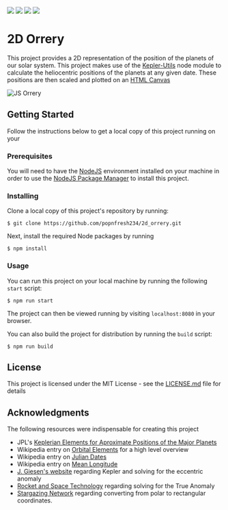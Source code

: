 ![](https://img.shields.io/github/license/ajhollid/2d_orrery)
![](https://img.shields.io/github/repo-size/ajhollid/2d_orrery)
![](https://img.shields.io/github/last-commit/ajhollid/2d_orrery)
![](https://img.shields.io/github/languages/top/ajhollid/2d_orrery)

# 2D Orrery

This project provides a 2D representation of the position of the planets of our solar system. This project makes use of the [Kepler-Utils](https://www.npmjs.com/package/kepler-utils) node module to calculate the heliocentric positions of the planets at any given date. These positions are then scaled and plotted on an [HTML Canvas](https://developer.mozilla.org/en-US/docs/Web/API/Canvas_API/Tutorial)

![JS Orrery](https://github.com/popnfresh234/2d_orrery/blob/master/docs/screenshot.png)

## Getting Started

Follow the instructions below to get a local copy of this project running on your

### Prerequisites

You will need to have the [NodeJS](https://nodejs.org/en/) environment installed on your machine in order to use the [NodeJS Package Manager](https://www.npmjs.com/) to install this project.

### Installing

Clone a local copy of this project's repository by running:

```
$ git clone https://github.com/popnfresh234/2d_orrery.git
```

Next, install the required Node packages by running

```
$ npm install
```

### Usage

You can run this project on your local machine by running the following `start` script:

```
$ npm run start
```

The project can then be viewed running by visiting `localhost:8080` in your browser.

You can also build the project for distribution by running the `build` script:

```
$ npm run build
```

## License

This project is licensed under the MIT License - see the [LICENSE.md](LICENSE.md) file for details

## Acknowledgments

The following resources were indispensable for creating this project

- JPL's [Keplerian Elements for Aproximate Positions of the Major Planets](https://ssd.jpl.nasa.gov/?planet_pos)
- Wikipedia entry on [Orbital Elements](https://en.wikipedia.org/wiki/Orbital_elements) for a high level overview
- Wikipedia entry on [Julian Dates](https://en.wikipedia.org/wiki/Julian_day#Converting_Gregorian_calendar_date_to_Julian_Day_Number)
- Wikipedia entry on [Mean Longitude](https://en.wikipedia.org/wiki/Mean_longitude)
- [J. Giesen's website](http://www.jgiesen.de/kepler/kepler.html) regarding Kepler and solving for the eccentric anomaly
- [Rocket and Space Technology](http://www.braeunig.us/space/plntpos.htm) regarding solving for the True Anomaly
- [Stargazing Network](http://www.stargazing.net/kepler/ellipse.html#twig04) regarding converting from polar to rectangular coordinates.
